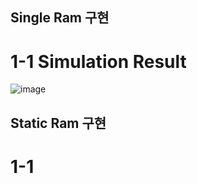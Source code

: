 ## Single Ram 구현 

# 1-1 Simulation Result

![image](https://user-images.githubusercontent.com/109562373/196095373-5f1c2213-619a-4011-955e-bb92085998e5.png)


## Static Ram 구현

# 1-1 